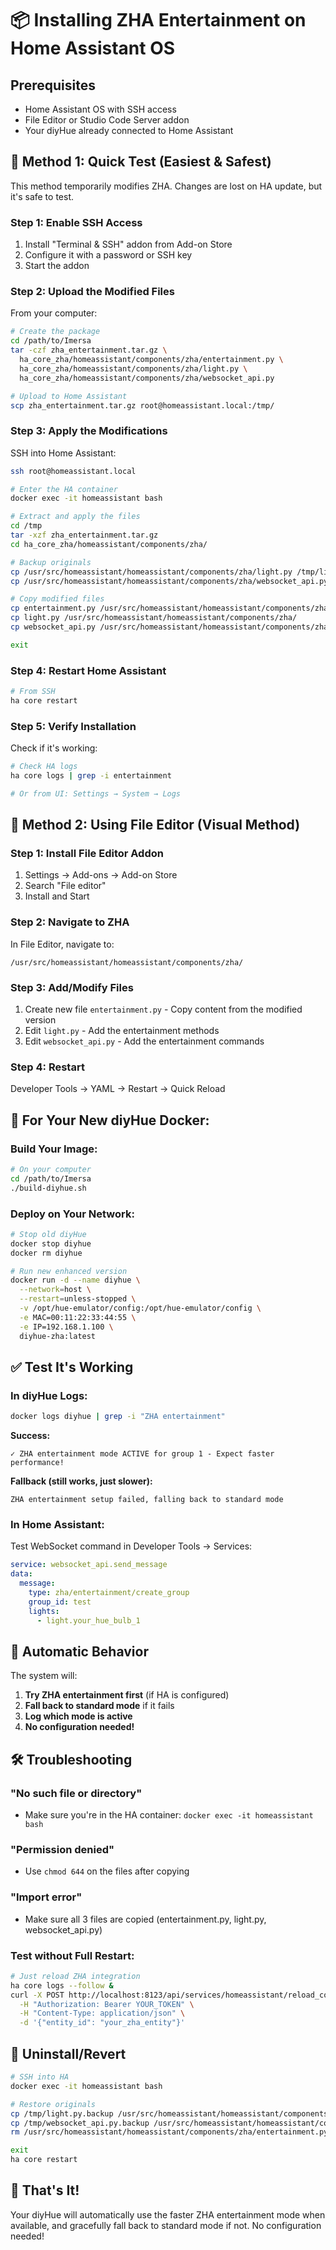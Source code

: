 # 📦 Installing ZHA Entertainment on Home Assistant OS

## Prerequisites
- Home Assistant OS with SSH access
- File Editor or Studio Code Server addon
- Your diyHue already connected to Home Assistant

## 🚀 Method 1: Quick Test (Easiest & Safest)

This method temporarily modifies ZHA. Changes are lost on HA update, but it's safe to test.

### Step 1: Enable SSH Access

1. Install "Terminal & SSH" addon from Add-on Store
2. Configure it with a password or SSH key
3. Start the addon

### Step 2: Upload the Modified Files

From your computer:

```bash
# Create the package
cd /path/to/Imersa
tar -czf zha_entertainment.tar.gz \
  ha_core_zha/homeassistant/components/zha/entertainment.py \
  ha_core_zha/homeassistant/components/zha/light.py \
  ha_core_zha/homeassistant/components/zha/websocket_api.py

# Upload to Home Assistant
scp zha_entertainment.tar.gz root@homeassistant.local:/tmp/
```

### Step 3: Apply the Modifications

SSH into Home Assistant:

```bash
ssh root@homeassistant.local

# Enter the HA container
docker exec -it homeassistant bash

# Extract and apply the files
cd /tmp
tar -xzf zha_entertainment.tar.gz
cd ha_core_zha/homeassistant/components/zha/

# Backup originals
cp /usr/src/homeassistant/homeassistant/components/zha/light.py /tmp/light.py.backup
cp /usr/src/homeassistant/homeassistant/components/zha/websocket_api.py /tmp/websocket_api.py.backup

# Copy modified files
cp entertainment.py /usr/src/homeassistant/homeassistant/components/zha/
cp light.py /usr/src/homeassistant/homeassistant/components/zha/
cp websocket_api.py /usr/src/homeassistant/homeassistant/components/zha/

exit
```

### Step 4: Restart Home Assistant

```bash
# From SSH
ha core restart
```

### Step 5: Verify Installation

Check if it's working:

```bash
# Check HA logs
ha core logs | grep -i entertainment

# Or from UI: Settings → System → Logs
```

## 🎯 Method 2: Using File Editor (Visual Method)

### Step 1: Install File Editor Addon

1. Settings → Add-ons → Add-on Store
2. Search "File editor" 
3. Install and Start

### Step 2: Navigate to ZHA

In File Editor, navigate to:
```
/usr/src/homeassistant/homeassistant/components/zha/
```

### Step 3: Add/Modify Files

1. Create new file `entertainment.py` - Copy content from the modified version
2. Edit `light.py` - Add the entertainment methods
3. Edit `websocket_api.py` - Add the entertainment commands

### Step 4: Restart

Developer Tools → YAML → Restart → Quick Reload

## 🐳 For Your New diyHue Docker:

### Build Your Image:

```bash
# On your computer
cd /path/to/Imersa
./build-diyhue.sh
```

### Deploy on Your Network:

```bash
# Stop old diyHue
docker stop diyhue
docker rm diyhue

# Run new enhanced version
docker run -d --name diyhue \
  --network=host \
  --restart=unless-stopped \
  -v /opt/hue-emulator/config:/opt/hue-emulator/config \
  -e MAC=00:11:22:33:44:55 \
  -e IP=192.168.1.100 \
  diyhue-zha:latest
```

## ✅ Test It's Working

### In diyHue Logs:
```bash
docker logs diyhue | grep -i "ZHA entertainment"
```

**Success:**
```
✓ ZHA entertainment mode ACTIVE for group 1 - Expect faster performance!
```

**Fallback (still works, just slower):**
```
ZHA entertainment setup failed, falling back to standard mode
```

### In Home Assistant:

Test WebSocket command in Developer Tools → Services:

```yaml
service: websocket_api.send_message
data:
  message:
    type: zha/entertainment/create_group
    group_id: test
    lights:
      - light.your_hue_bulb_1
```

## 🔄 Automatic Behavior

The system will:
1. **Try ZHA entertainment first** (if HA is configured)
2. **Fall back to standard mode** if it fails
3. **Log which mode is active**
4. **No configuration needed!**

## 🛠️ Troubleshooting

### "No such file or directory"
- Make sure you're in the HA container: `docker exec -it homeassistant bash`

### "Permission denied"
- Use `chmod 644` on the files after copying

### "Import error" 
- Make sure all 3 files are copied (entertainment.py, light.py, websocket_api.py)

### Test without Full Restart:

```bash
# Just reload ZHA integration
ha core logs --follow &
curl -X POST http://localhost:8123/api/services/homeassistant/reload_config_entry \
  -H "Authorization: Bearer YOUR_TOKEN" \
  -H "Content-Type: application/json" \
  -d '{"entity_id": "your_zha_entity"}'
```

## 📝 Uninstall/Revert

```bash
# SSH into HA
docker exec -it homeassistant bash

# Restore originals
cp /tmp/light.py.backup /usr/src/homeassistant/homeassistant/components/zha/light.py
cp /tmp/websocket_api.py.backup /usr/src/homeassistant/homeassistant/components/zha/websocket_api.py
rm /usr/src/homeassistant/homeassistant/components/zha/entertainment.py

exit
ha core restart
```

## 🎉 That's It!

Your diyHue will automatically use the faster ZHA entertainment mode when available, and gracefully fall back to standard mode if not. No configuration needed!